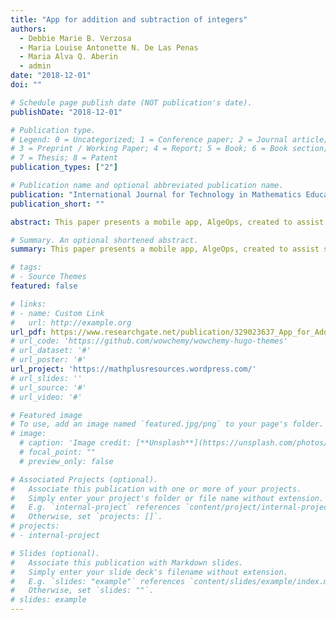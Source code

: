 ```yaml
---
title: "App for addition and subtraction of integers"
authors:
  - Debbie Marie B. Verzosa
  - Maria Louise Antonette N. De Las Penas
  - Maria Alva Q. Aberin
  - admin
date: "2018-12-01"
doi: ""

# Schedule page publish date (NOT publication's date).
publishDate: "2018-12-01"

# Publication type.
# Legend: 0 = Uncategorized; 1 = Conference paper; 2 = Journal article;
# 3 = Preprint / Working Paper; 4 = Report; 5 = Book; 6 = Book section;
# 7 = Thesis; 8 = Patent
publication_types: ["2"]

# Publication name and optional abbreviated publication name.
publication: "International Journal for Technology in Mathematics Education, 25(4): 21-33"
publication_short: ""

abstract: This paper presents a mobile app, AlgeOps, created to assist students in understanding addition and subtraction of integers. The design of the app amalgamated the neutralization model (based on cancelling integers of opposite signs) and the number line model to offer a more holistic representation of integers. Furthermore, since AlgeOps presents two objects, boxes and balloons, the learning objective may be extended to adding and subtracting polynomials. Pre- and post-assessments, student observations and interviews with teachers and students revealed the app can increase performance, facilitate conceptual development, and increase engagement in tasks involving integer addition and subtraction.

# Summary. An optional shortened abstract.
summary: This paper presents a mobile app, AlgeOps, created to assist students in understanding addition and subtraction of integers.

# tags:
# - Source Themes
featured: false

# links:
# - name: Custom Link
#   url: http://example.org
url_pdf: https://www.researchgate.net/publication/329023637_App_for_Addition_and_Subtraction_of_Integers
# url_code: 'https://github.com/wowchemy/wowchemy-hugo-themes'
# url_dataset: '#'
# url_poster: '#'
url_project: 'https://mathplusresources.wordpress.com/'
# url_slides: ''
# url_source: '#'
# url_video: '#'

# Featured image
# To use, add an image named `featured.jpg/png` to your page's folder. 
# image:
  # caption: 'Image credit: [**Unsplash**](https://unsplash.com/photos/s9CC2SKySJM)'
  # focal_point: ""
  # preview_only: false

# Associated Projects (optional).
#   Associate this publication with one or more of your projects.
#   Simply enter your project's folder or file name without extension.
#   E.g. `internal-project` references `content/project/internal-project/index.md`.
#   Otherwise, set `projects: []`.
# projects:
# - internal-project

# Slides (optional).
#   Associate this publication with Markdown slides.
#   Simply enter your slide deck's filename without extension.
#   E.g. `slides: "example"` references `content/slides/example/index.md`.
#   Otherwise, set `slides: ""`.
# slides: example
---
```

